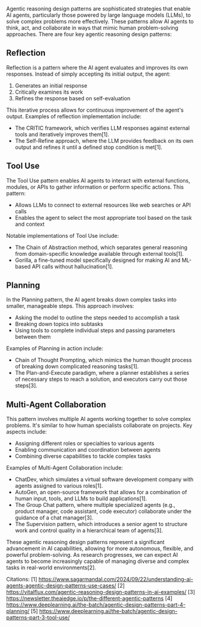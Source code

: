 Agentic reasoning design patterns are sophisticated strategies that enable AI agents, particularly those powered by large language models (LLMs), to solve complex problems more effectively. These patterns allow AI agents to think, act, and collaborate in ways that mimic human problem-solving approaches. There are four key agentic reasoning design patterns:

## Reflection

Reflection is a pattern where the AI agent evaluates and improves its own responses. Instead of simply accepting its initial output, the agent:

1. Generates an initial response
2. Critically examines its work
3. Refines the response based on self-evaluation

This iterative process allows for continuous improvement of the agent's output. Examples of reflection implementation include:

- The CRITIC framework, which verifies LLM responses against external tools and iteratively improves them[1].
- The Self-Refine approach, where the LLM provides feedback on its own output and refines it until a defined stop condition is met[1].

## Tool Use

The Tool Use pattern enables AI agents to interact with external functions, modules, or APIs to gather information or perform specific actions. This pattern:

- Allows LLMs to connect to external resources like web searches or API calls
- Enables the agent to select the most appropriate tool based on the task and context

Notable implementations of Tool Use include:

- The Chain of Abstraction method, which separates general reasoning from domain-specific knowledge available through external tools[1].
- Gorilla, a fine-tuned model specifically designed for making AI and ML-based API calls without hallucination[1].

## Planning

In the Planning pattern, the AI agent breaks down complex tasks into smaller, manageable steps. This approach involves:

- Asking the model to outline the steps needed to accomplish a task
- Breaking down topics into subtasks
- Using tools to complete individual steps and passing parameters between them

Examples of Planning in action include:

- Chain of Thought Prompting, which mimics the human thought process of breaking down complicated reasoning tasks[1].
- The Plan-and-Execute paradigm, where a planner establishes a series of necessary steps to reach a solution, and executors carry out those steps[3].

## Multi-Agent Collaboration

This pattern involves multiple AI agents working together to solve complex problems. It's similar to how human specialists collaborate on projects. Key aspects include:

- Assigning different roles or specialties to various agents
- Enabling communication and coordination between agents
- Combining diverse capabilities to tackle complex tasks

Examples of Multi-Agent Collaboration include:

- ChatDev, which simulates a virtual software development company with agents assigned to various roles[1].
- AutoGen, an open-source framework that allows for a combination of human input, tools, and LLMs to build applications[1].
- The Group Chat pattern, where multiple specialized agents (e.g., product manager, code assistant, code executor) collaborate under the guidance of a chat manager[3].
- The Supervision pattern, which introduces a senior agent to structure work and control quality in a hierarchical team of agents[3].

These agentic reasoning design patterns represent a significant advancement in AI capabilities, allowing for more autonomous, flexible, and powerful problem-solving. As research progresses, we can expect AI agents to become increasingly capable of managing diverse and complex tasks in real-world environments[2].

Citations:
[1] https://www.sagarmandal.com/2024/09/22/understanding-ai-agents-agentic-design-patterns-use-cases/
[2] https://vitalflux.com/agentic-reasoning-design-patterns-in-ai-examples/
[3] https://newsletter.theaiedge.io/p/the-different-agentic-patterns
[4] https://www.deeplearning.ai/the-batch/agentic-design-patterns-part-4-planning/
[5] https://www.deeplearning.ai/the-batch/agentic-design-patterns-part-3-tool-use/
